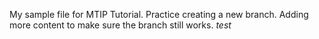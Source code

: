 My sample file for MTIP Tutorial.
Practice creating a new branch.
Adding more content to make sure the branch still works. 
*test*
